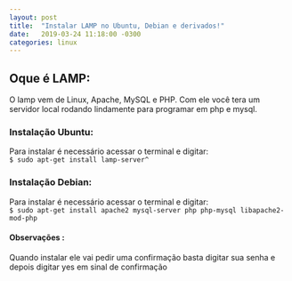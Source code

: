 ```yaml
---
layout: post
title:  "Instalar LAMP no Ubuntu, Debian e derivados!"
date:   2019-03-24 11:18:00 -0300
categories: linux
---
```

## Oque é LAMP:
O lamp vem de Linux, Apache, MySQL e PHP.
Com ele você tera um servidor local rodando lindamente para programar em php e mysql.

### Instalação Ubuntu:
Para instalar é necessário acessar o terminal e digitar:  
`$ sudo apt-get install lamp-server^ `

### Instalação Debian:  
Para instalar é necessário acessar o terminal e digitar:  
`$ sudo apt-get install apache2 mysql-server php php-mysql libapache2-mod-php `

#### Observações :
Quando instalar ele vai pedir uma confirmação basta digitar sua senha e depois digitar yes em sinal de confirmação

